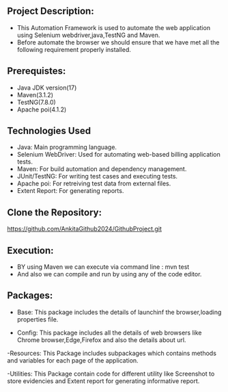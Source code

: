 ## Project Description:
- This Automation Framework is used to automate the web application using Selenium webdriver,java,TestNG and Maven.
- Before automate the browser we should ensure that we have met all the following requirement properly installed.

## Prerequistes: 
- Java JDK version(17)
- Maven(3.1.2)
- TestNG(7.8.0)
- Apache poi(4.1.2)

## Technologies Used
- Java: Main programming language.
- Selenium WebDriver: Used for automating web-based billing application tests.
- Maven: For build automation and dependency management.
- JUnit/TestNG: For writing test cases and executing tests.
- Apache poi: For retreiving test data from external files.
- Extent Report: For generating reports.

## Clone the Repository:
https://github.com/AnkitaGithub2024/GithubProject.git

## Execution:
- BY using Maven we can execute via command line : mvn test
- And also we can compile and run by using any of the code editor.

## Packages:
- Base:
This package includes the details of launchinf the browser,loading properties file.

- Config:
This package includes all the details of web browsers like Chrome browser,Edge,Firefox and also the details about url.

-Resources:
This Package includes subpackages which contains methods and variables for each page of the application.

-Utilities:
This Package contain code for different utility like Screenshot to store evidencies and Extent report for generating informative report.


